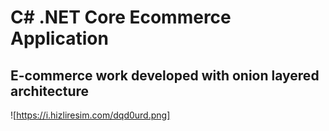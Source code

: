 # C# .NET Core Ecommerce Application

## E-commerce work developed with onion layered architecture
![https://i.hizliresim.com/dqd0urd.png]

